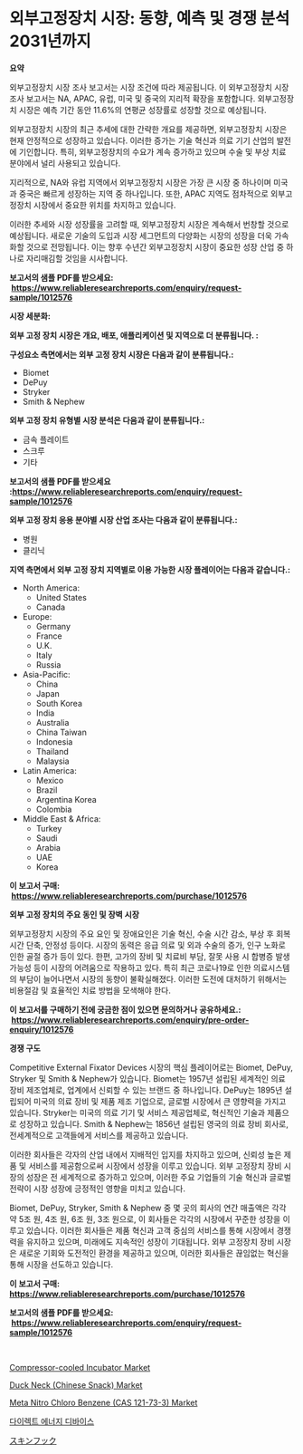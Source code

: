 <p><h1>외부고정장치 시장: 동향, 예측 및 경쟁 분석 2031년까지</h1></p><p><strong>요약</strong></p>
<p><p>외부고정장치 시장 조사 보고서는 시장 조건에 따라 제공됩니다. 이 외부고정장치 시장 조사 보고서는 NA, APAC, 유럽, 미국 및 중국의 지리적 확장을 포함합니다. 외부고정장치 시장은 예측 기간 동안 11.6%의 연평균 성장률로 성장할 것으로 예상됩니다.</p><p>외부고정장치 시장의 최근 추세에 대한 간략한 개요를 제공하면, 외부고정장치 시장은 현재 안정적으로 성장하고 있습니다. 이러한 증가는 기술 혁신과 의료 기기 산업의 발전에 기인합니다. 특히, 외부고정장치의 수요가 계속 증가하고 있으며 수술 및 부상 치료 분야에서 널리 사용되고 있습니다.</p><p>지리적으로, NA와 유럽 지역에서 외부고정장치 시장은 가장 큰 시장 중 하나이며 미국과 중국은 빠르게 성장하는 지역 중 하나입니다. 또한, APAC 지역도 점차적으로 외부고정장치 시장에서 중요한 위치를 차지하고 있습니다.</p><p>이러한 추세와 시장 성장률을 고려할 때, 외부고정장치 시장은 계속해서 번창할 것으로 예상됩니다. 새로운 기술의 도입과 시장 세그먼트의 다양화는 시장의 성장을 더욱 가속화할 것으로 전망됩니다. 이는 향후 수년간 외부고정장치 시장이 중요한 성장 산업 중 하나로 자리매김할 것임을 시사합니다.</p></p>
<p><strong>보고서의 샘플 PDF를 받으세요: &nbsp;<a href="https://www.reliableresearchreports.com/enquiry/request-sample/1012576">https://www.reliableresearchreports.com/enquiry/request-sample/1012576</a></strong></p>
<p><strong>시장 세분화:</strong></p>
<p><strong> 외부 고정 장치 시장은 개요, 배포, 애플리케이션 및 지역으로 더 분류됩니다. :</strong></p>
<p><strong>구성요소 측면에서는 외부 고정 장치 시장은 다음과 같이 분류됩니다.:</strong></p>
<p><ul><li>Biomet</li><li>DePuy</li><li>Stryker</li><li>Smith & Nephew</li></ul></p>
<p><strong> 외부 고정 장치 유형별 시장 분석은 다음과 같이 분류됩니다.:</strong></p>
<p><ul><li>금속 플레이트</li><li>스크루</li><li>기타</li></ul></p>
<p><strong>보고서의 샘플 PDF를 받으세요 :<a href="https://www.reliableresearchreports.com/enquiry/request-sample/1012576">https://www.reliableresearchreports.com/enquiry/request-sample/1012576</a></strong></p>
<p><strong> 외부 고정 장치 응용 분야별 시장 산업 조사는 다음과 같이 분류됩니다.:</strong></p>
<p><ul><li>병원</li><li>클리닉</li></ul></p>
<p><strong>지역 측면에서 외부 고정 장치 지역별로 이용 가능한 시장 플레이어는 다음과 같습니다.:</strong></p>
<p><ul>
    <li>
        North America:
        <ul>
            <li>United States</li>
            <li>Canada</li>
        </ul>
    </li>
    <li>
        Europe:
        <ul>
            <li>Germany</li>
            <li>France</li>
            <li>U.K.</li>
            <li>Italy</li>
            <li>Russia</li>
        </ul>
    </li>
    <li>
        Asia-Pacific:
        <ul>
            <li>China</li>
            <li>Japan</li>
            <li>South Korea</li>
            <li>India</li>
            <li>Australia</li>
            <li>China Taiwan</li>
            <li>Indonesia</li>
            <li>Thailand</li>
            <li>Malaysia</li>
        </ul>
    </li>
    <li>
        Latin America:
        <ul>
            <li>Mexico</li>
            <li>Brazil</li>
            <li>Argentina Korea</li>
            <li>Colombia</li>
        </ul>
    </li>
    <li>
        Middle East & Africa:
        <ul>
            <li>Turkey</li>
            <li>Saudi</li>
            <li>Arabia</li>
            <li>UAE</li>
            <li>Korea</li>
        </ul>
    </li>
    </ul></p>
<p><strong>이 보고서 구매: &nbsp;<a href="https://www.reliableresearchreports.com/purchase/1012576">https://www.reliableresearchreports.com/purchase/1012576</a></strong></p>
<p><strong>외부 고정 장치의 주요 동인 및 장벽 시장</strong></p>
<p><p>외부고정장치 시장의 주요 요인 및 장애요인은 기술 혁신, 수술 시간 감소, 부상 후 회복 시간 단축, 안정성 등이다. 시장의 동력은 응급 의료 및 외과 수술의 증가, 인구 노화로 인한 골절 증가 등이 있다. 한편, 고가의 장비 및 치료비 부담, 잘못 사용 시 합병증 발생 가능성 등이 시장의 어려움으로 작용하고 있다. 특히 최근 코로나19로 인한 의료시스템의 부담이 늘어나면서 시장의 동향이 불확실해졌다. 이러한 도전에 대처하기 위해서는 비용절감 및 효율적인 치료 방법을 모색해야 한다.</p></p>
<p><strong>이 보고서를 구매하기 전에 궁금한 점이 있으면 문의하거나 공유하세요.: &nbsp;<a href="https://www.reliableresearchreports.com/enquiry/pre-order-enquiry/1012576">https://www.reliableresearchreports.com/enquiry/pre-order-enquiry/1012576</a></strong></p>
<p><strong>경쟁 구도</strong></p>
<p><p>Competitive External Fixator Devices 시장의 핵심 플레이어로는 Biomet, DePuy, Stryker 및 Smith & Nephew가 있습니다. Biomet는 1957년 설립된 세계적인 의료 장비 제조업체로, 업계에서 신뢰할 수 있는 브랜드 중 하나입니다. DePuy는 1895년 설립되어 미국의 의료 장비 및 제품 제조 기업으로, 글로벌 시장에서 큰 영향력을 가지고 있습니다. Stryker는 미국의 의료 기기 및 서비스 제공업체로, 혁신적인 기술과 제품으로 성장하고 있습니다. Smith & Nephew는 1856년 설립된 영국의 의료 장비 회사로, 전세계적으로 고객들에게 서비스를 제공하고 있습니다.</p><p>이러한 회사들은 각자의 산업 내에서 지배적인 입지를 차지하고 있으며, 신뢰성 높은 제품 및 서비스를 제공함으로써 시장에서 성장을 이루고 있습니다. 외부 고정장치 장비 시장의 성장은 전 세계적으로 증가하고 있으며, 이러한 주요 기업들의 기술 혁신과 글로벌 전략이 시장 성장에 긍정적인 영향을 미치고 있습니다.</p><p>Biomet, DePuy, Stryker, Smith & Nephew 중 몇 곳의 회사의 연간 매출액은 각각 약 5조 원, 4조 원, 6조 원, 3조 원으로, 이 회사들은 각각의 시장에서 꾸준한 성장을 이루고 있습니다. 이러한 회사들은 제품 혁신과 고객 중심의 서비스를 통해 시장에서 경쟁력을 유지하고 있으며, 미래에도 지속적인 성장이 기대됩니다. 외부 고정장치 장비 시장은 새로운 기회와 도전적인 환경을 제공하고 있으며, 이러한 회사들은 끊임없는 혁신을 통해 시장을 선도하고 있습니다.</p></p>
<p><strong>이 보고서 구매: &nbsp; <a href="https://www.reliableresearchreports.com/purchase/1012576">https://www.reliableresearchreports.com/purchase/1012576</a></strong></p>
<p><strong>보고서의 샘플 PDF를 받으세요: &nbsp;<a href="https://www.reliableresearchreports.com/enquiry/request-sample/1012576">https://www.reliableresearchreports.com/enquiry/request-sample/1012576</a></strong><strong></strong></p>
<p>&nbsp;</p>
<p><p><a href="https://changeable-paste-463.notion.site/Compressor-cooled-Incubator-Market-Research-Report-Provides-thorough-Industry-Overview-which-offers-f9662a4a9fdc4c5da95a6d7194358e0d">Compressor-cooled Incubator Market</a></p><p><a href="https://view.publitas.com/reportprime-1/duck-neck-chinese-snack-market-share-market-new-trends-analysis-report-by-type-by-application-by-end-use-by-region-and-segment-forecasts-2024-2031/">Duck Neck (Chinese Snack) Market</a></p><p><a href="https://issuu.com/reportprime-2/docs/meta-nitro-chloro-benzene-cas-121-73-3-market-size">Meta Nitro Chloro Benzene (CAS 121-73-3) Market</a></p><p><a href="https://github.com/vsn7qpua81q/Market-Research-Report-List-1/blob/main/88407751569.md">다이렉트 에너지 디바이스</a></p><p><a href="https://github.com/xnljig2898992/Market-Research-Report-List-1/blob/main/88114341906.md">スキンフック</a></p></p>